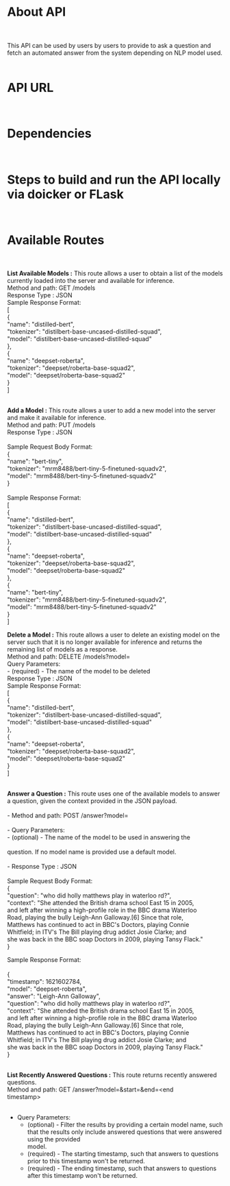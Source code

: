 # About API </br></br>

This API can be used by users by users to provide to ask a question and fetch an automated answer from the system depending on NLP model used.</br></br>

# API URL </br></br>

# Dependencies </br></br>

# Steps to build and run the API locally via doicker or FLask</br></br>

# Available Routes</br></br>

<b>List Available Models :</b> This route allows a user to obtain a list of the models currently loaded into the server and available for inference.</br>
Method and path: GET /models</br>
Response Type : JSON</br>
Sample Response Format:</br>
[</br>
    {</br>
        "name": "distilled-bert",</br>
         "tokenizer": "distilbert-base-uncased-distilled-squad",</br>
          "model": "distilbert-base-uncased-distilled-squad"</br>
    },</br>
    {</br>
         "name": "deepset-roberta",</br>
         "tokenizer": "deepset/roberta-base-squad2",</br>
         "model": "deepset/roberta-base-squad2"</br>
    }</br>
]</br></br>


<b>Add a Model :</b> This route allows a user to add a new model into the server and make it available for inference.</br>
Method and path: PUT /models</br>
Response Type : JSON</br></br>
Sample Request Body Format: </br>
{</br>
"name": "bert-tiny",</br>
"tokenizer": "mrm8488/bert-tiny-5-finetuned-squadv2",</br>
"model": "mrm8488/bert-tiny-5-finetuned-squadv2"</br>
}</br></br>
Sample Response Format:</br>
[</br>
{</br>
"name": "distilled-bert",</br>
"tokenizer": "distilbert-base-uncased-distilled-squad",</br>
"model": "distilbert-base-uncased-distilled-squad"</br>
},</br>
{</br>
"name": "deepset-roberta",</br>
"tokenizer": "deepset/roberta-base-squad2",</br>
"model": "deepset/roberta-base-squad2"</br>
},</br>
{</br>
"name": "bert-tiny",</br>
"tokenizer": "mrm8488/bert-tiny-5-finetuned-squadv2",</br>
"model": "mrm8488/bert-tiny-5-finetuned-squadv2"</br>
}</br>
]</br>


<b>Delete a Model :</b> This route allows a user to delete an existing model on the server such that it is no longer
available for inference and returns the remaining list of models as a response. </br>
Method and path: DELETE /models?model=<model name></br>
Query Parameters:</br> - <model name> (required) - The name of the model to be deleted</br>
Response Type : JSON</br>
Sample Response Format:</br>
[</br>
    {</br>
        "name": "distilled-bert",</br>
         "tokenizer": "distilbert-base-uncased-distilled-squad",</br>
          "model": "distilbert-base-uncased-distilled-squad"</br>
    },</br>
    {</br>
         "name": "deepset-roberta",</br>
         "tokenizer": "deepset/roberta-base-squad2",</br>
         "model": "deepset/roberta-base-squad2"</br>
    }</br>
]</br></br>

<b>Answer a Question :</b> This route uses one of the available models to answer a question, given the context provided in
the JSON payload.</br>
</br>
    - Method and path: POST /answer?model=<model name></br>
</br>
    - Query Parameters:  
        - <model name> (optional) - The name of the model to be used in answering the</br>
</br>
question. If no model name is provided use a default model. </br>
</br>
    - Response Type : JSON</br>
</br>
Sample Request Body Format: </br>
{ </br>
"question": "who did holly matthews play in waterloo rd?", </br>
"context": "She attended the British drama school East 15 in 2005, </br>
and left after winning a high-profile role in the BBC drama Waterloo </br>
Road, playing the bully Leigh-Ann Galloway.[6] Since that role, </br>
Matthews has continued to act in BBC's Doctors, playing Connie </br>
Whitfield; in ITV's The Bill playing drug addict Josie Clarke; and </br>
she was back in the BBC soap Doctors in 2009, playing Tansy Flack." </br>
} </br>

Sample Response Format:</br>
</br>
{</br>
"timestamp": 1621602784,</br>
"model": "deepset-roberta",</br>
"answer": "Leigh-Ann Galloway",</br>
"question": "who did holly matthews play in waterloo rd?",</br>
"context": "She attended the British drama school East 15 in 2005,</br>
and left after winning a high-profile role in the BBC drama Waterloo</br>
Road, playing the bully Leigh-Ann Galloway.[6] Since that role,</br>
Matthews has continued to act in BBC's Doctors, playing Connie</br>
Whitfield; in ITV's The Bill playing drug addict Josie Clarke; and</br>
she was back in the BBC soap Doctors in 2009, playing Tansy Flack."</br>
}
</br></br>

<b>List Recently Answered Questions :</b> This route returns recently answered questions.</br>
Method and path: GET /answer?model=<model name>&start=<start timestamp>&end=<end</br>
timestamp></br>
    </br>
   - Query Parameters:</br>
        - <model name> (optional) - Filter the results by providing a certain model name, such</br>
        that the results only include answered questions that were answered using the provided</br>
        model.</br>
       - <start timestamp> (required) - The starting timestamp, such that answers to questions</br>
          prior to this timestamp won't be returned.</br>
       - <end timestamp> (required) - The ending timestamp, such that answers to questions</br>
         after this timestamp won't be returned.</br>
     

